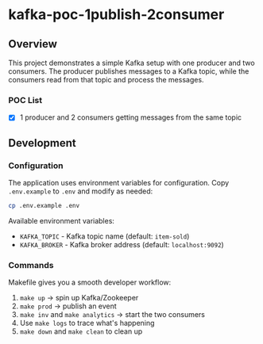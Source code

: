 # kafka-poc-1publish-2consumer

## Overview

This project demonstrates a simple Kafka setup with one producer and two consumers. The producer publishes messages to a Kafka topic, while the consumers read from that topic and process the messages.

### POC List

- [x] 1 producer and 2 consumers getting messages from the same topic


## Development

### Configuration

The application uses environment variables for configuration. Copy `.env.example` to `.env` and modify as needed:

```bash
cp .env.example .env
```

Available environment variables:

- `KAFKA_TOPIC` - Kafka topic name (default: `item-sold`)
- `KAFKA_BROKER` - Kafka broker address (default: `localhost:9092`)

### Commands

Makefile gives you a smooth developer workflow:

1. `make up` → spin up Kafka/Zookeeper
2. `make prod` → publish an event
3. `make inv` and `make analytics` → start the two consumers
4. Use `make logs` to trace what's happening
5. `make down` and `make clean` to clean up
